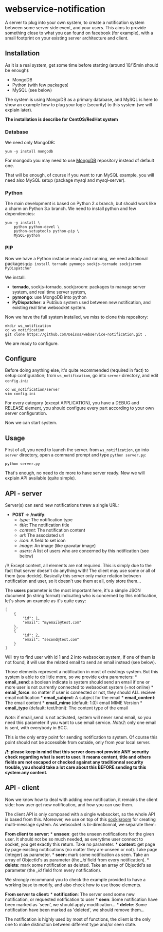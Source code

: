 # webservice-notification

A server to plug into your own system, to create a notification system between some server side event, and your users. This aims to provide something close to what you can found on facebook (for example), with a small footprint on your existing server architecture and client.



## Installation

As it is a real system, get some time before starting (around 10/15min should be enough):

  * MongoDB
  * Python (with few packages)
  * MySQL (see below)

The system is using MongoDB as a primary database, and MySQL is here to show an example how to plug your logic (security) to this system (we will explain later).

**The installation is describe for CentOS/RedHat system**



### Database
We need only MongoDB:

```
yum -y install mongodb
```

For mongodb you may need to use [MongoDB](http://docs.mongodb.org/manual/tutorial/install-mongodb-on-red-hat-centos-or-fedora-linux/) repository instead of default one.

That will be enough, of course if you want to run MySQL example, you will need also MySQL setup (package mysql and mysql-server).



### Python
The main development is based on Python 2.x branch, but should work like a charm on Python 3.x branch. We need to install python and few dependencies:

```
yum -y install \
    python python-devel \
    python-setuptools python-pip \
    MySQL-python
```



### PIP
Now we have a Python instance ready and running, we need additional packages:``` pip install tornado pymongo sockjs-tornado sockjsroom PyDispatcher ```

We install:
  * **tornado**, sockjs-tornado, sockjsroom: packages to manage server system, and real time server system,
  * **pymongo**: use MongoDB into python
  * **PyDispatcher**: a PubSub system used between new notification, and existing real time websocket system.

 
Now we have the full system installed, we miss to clone this repository:
```
mkdir ws_notification
cd ws_notification
git clone https://github.com/Deisss/webservice-notification.git .
```

We are ready to configure.




## Configure

Before doing anything else, it's quite recommended (required in fact) to setup configuration; from ```ws_notification```, go into ```server``` directory, and edit ```config.ini```:
```
cd ws_notification/server
vim config.ini
```
For every category (except APPLICATION), you have a DEBUG and RELEASE element, you should configure every part according to your own server configuration.

Now we can start system.




## Usage

First of all, you need to launch the server. from ```ws_notification```, go into ```server``` directory, open a command prompt and type ```python server.py```:
```
python server.py
```
That's enough, no need to do more to have server ready. Now we will explain API available (quite simple).




## API - server

Server(s) can send new notifications threw a single URL:
  * **POST** => **/notify**:
      - *type*: The notification type
      - *title*: The notification title
      - *content*: The notification content
      - *url*: The associated url
      - *icon*: A field to set icon
      - *image*: An image (like gravatar image)
      - *users*: A list of users who are concerned by this notification (see below)

/!\ Except content, all elements are not required. This is simply due to the fact that server doesn't do anything with! The client may use some or all of them (you decide). Basically this server only make relation between notification and user, so it doesn't use them at all, only store them...

The **users** parameter is the most important here, it's a simple JSON document (in string format) indicating who is concerned by this notification, let's show an example as it's quite easy:
```
[
    {
        "id": 1,
        "email": "myemail@test.com"
    },
    {
        "id": 2,
        "email": "second@test.com"
    }
]
```
Will try to find user with id 1 and 2 into websocket system, if one of them is not found, it will use the related email to send an email instead (see below).


Those elements represent a notification in most of existings system. But this system is able to do little more, so we provide extra parameters:
    * **email_send**: a boolean indicate is system should send an email if one or more user is not currently connected to websocket system (=not online)
    * **email_force**: no matter if user is connected or not, they should ALL recieve email notification
    * **email_subject**: A subject for the email
    * **email_content**: The email content
    * **email_mime** (default: 1.0): email MIME Version
    * **email_type** (default: text/html): The content type of the email

*Note*: if email_send is not activated, system will never send email, so you need this parameter if you want to use email service.
*Note2*: only one email is sent, with everybody in BCC.


This is the only entry point for sending notification to system. Of course this point should not be accessible from outside, only from your local server.

**/!\: please keep in mind that this server does not provide ANY security check regarding what is sent to user. It means content, title and others fields are not escaped or checked against any traditionnal security trouble, you should take a lot care about this BEFORE sending to this system any content.**



## API - client

Now we know how to deal with adding new notification, it remains the client side: how user get new notification, and how you can use them.

The client API is only composed with a single websocket, so the whole API is based from this. Moreover, we use on top of this [sockjsroom](https://github.com/Deisss/python-sockjsroom) for creating multi-message system.
As websocket is bi-directionnal, we separate them:

**From client to server:**
    * **unseen**: get the unseen notifications for the given user. It should not be so much needed, as everytime user connect to socket, you get exactly this return. Take no parameter.
    * **content**: get page by page existing notifications (no matter they are unseen or not). Take page (integer) as parameter.
    * **seen**: mark some notification as seen. Take an array of ObjectId's as parameter (the *_id* field from every notification).
    * **delete**: mark some notification as deleted. Take an array of ObjectId's as parameter (the *_id* field from every notification).

We strongly recommand you to check the example provided to have a working base to modify, and also check how to use those elements.

**From server to client:**
    * **notification**: The server send some new notification, or requested notification to user
    * **seen**: Some notification have been marked as 'seen', we should apply modification...
    * **delete**: Some notification have been marked as 'deleted', we should remove them...

The notification is highly used by most of functions, the client is the only one to make distinction between different type and/or seen state.